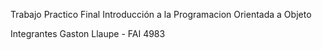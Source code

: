 Trabajo Practico Final Introducción a la Programacion Orientada a Objeto

Integrantes
Gaston Llaupe - FAI 4983
